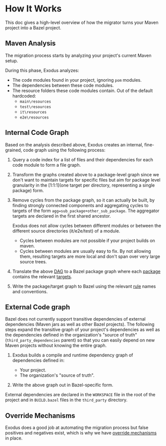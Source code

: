 # How It Works

This doc gives a high-level overview of how the migrator turns your Maven project into a Bazel project.

## Maven Analysis

The migration process starts by analyzing your project's current Maven setup. 

During this phase, Exodus analyzes: 

+ The code modules found in your project, ignoring `pom` modules.
+ The dependencies between these code modules. 
+ The resource folders these code modules contain. Out of the default hardcoded: 
  + `main\resources`
  + `test\resources`
  + `it\resources`
  + `e2e\resources`

## Internal Code Graph

Based on the analysis described above, Exodus creates an internal, fine-grained, code graph using the following process:

1. Query a code index for a list of files and their dependencies for each code module to form a file graph.

1. Transform the graphs created above to a package-level graph since we don't want to maintain targets for specific files but aim for package level granularity in the [1:1:1](one target per directory, representing a single package) form. 

1. Remove cycles from the package graph, so it can actually be built, by finding strongly connected components and aggregating cycles to targets of the form `agg=sub_package+other_sub_package`. The aggregator targets are declared in the first shared ancestor.  

    Exodus does not allow cycles between different modules or between the different source directories (it/e2e/test) of a module.

    +  Cycles between modules are not possible if your project builds on maven.
    +  Cycles between modules are usually easy to fix. By not allowing them, resulting targets are more local and don't span over very large source trees.  

1. Translate the above [DAG](https://en.wikipedia.org/wiki/Directed_acyclic_graph) to a Bazel package graph where each [package](https://docs.bazel.build/versions/master/build-ref.html#packages) contains the relevant [targets](https://docs.bazel.build/versions/master/build-ref.html#targets).  

1. Write the package/target graph to Bazel using the relevant [rule](https://docs.bazel.build/versions/master/build-ref.html#rules) names and conventions.

## External Code graph

Bazel does not currently support transitive dependencies of external dependencies (Maven jars as well as other Bazel projects). The following steps expand the transitive graph of your project's dependencies as well as the dependencies defined in the organization's "source of truth" (`third_party_dependencies` parent) so that you can easily depend on new Maven projects without knowing the entire graph.
 
1. Exodus builds a compile and runtime dependency graph of dependencies defined in:

   + Your project.
   + The organization's "source of truth".  

1. Write the above graph out in Bazel-specific form.  

External dependencies are declared in the `WORKSPACE` file in the root of the project and in `BUILD.bazel` files in the `third_party` directory.

## Override Mechanisms

Exodus does a good job at automating the migration process but false positives and negatives exist, which is why we have [override mechanisms](overrides.md) in place.

